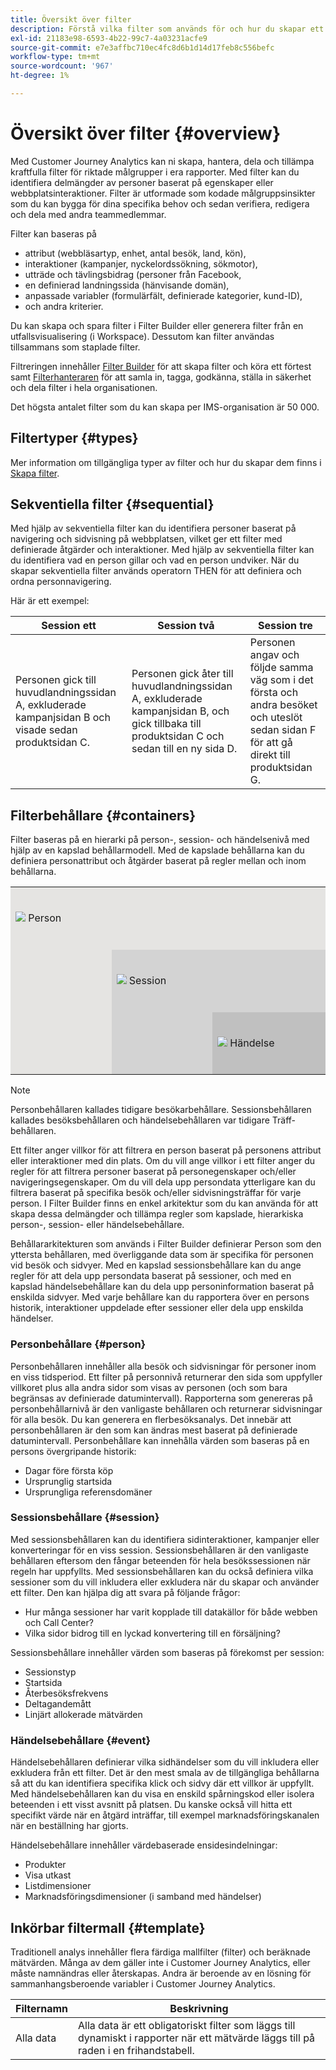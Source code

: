 ```yaml
---
title: Översikt över filter
description: Förstå vilka filter som används för och hur du skapar ett enkelt filter.
exl-id: 21183e98-6593-4b22-99c7-4a03231acfe9
source-git-commit: e7e3affbc710ec4fc8d6b1d14d17feb8c556befc
workflow-type: tm+mt
source-wordcount: '967'
ht-degree: 1%

---
```



# Översikt över filter {#overview}

Med Customer Journey Analytics kan ni skapa, hantera, dela och tillämpa kraftfulla filter för riktade målgrupper i era rapporter. Med filter kan du identifiera delmängder av personer baserat på egenskaper eller webbplatsinteraktioner. Filter är utformade som kodade målgruppsinsikter som du kan bygga för dina specifika behov och sedan verifiera, redigera och dela med andra teammedlemmar.

Filter kan baseras på

- attribut (webbläsartyp, enhet, antal besök, land, kön),
- interaktioner (kampanjer, nyckelordssökning, sökmotor),
- utträde och tävlingsbidrag (personer från Facebook,
- en definierad landningssida (hänvisande domän),
- anpassade variabler (formulärfält, definierade kategorier, kund-ID),
- och andra kriterier.

Du kan skapa och spara filter i Filter Builder eller generera filter från en utfallsvisualisering (i Workspace). Dessutom kan filter användas tillsammans som staplade filter.

Filtreringen innehåller [Filter Builder](/help/components/filters/filter-builder.md) för att skapa filter och köra ett förtest samt [Filterhanteraren](/help/components/filters/manage-filters.md) för att samla in, tagga, godkänna, ställa in säkerhet och dela filter i hela organisationen.

Det högsta antalet filter som du kan skapa per IMS-organisation är 50 000.

## Filtertyper {#types}

Mer information om tillgängliga typer av filter och hur du skapar dem finns i [Skapa filter](/help/components/filters/create-filters.md).

## Sekventiella filter {#sequential}

Med hjälp av sekventiella filter kan du identifiera personer baserat på navigering och sidvisning på webbplatsen, vilket ger ett filter med definierade åtgärder och interaktioner. Med hjälp av sekventiella filter kan du identifiera vad en person gillar och vad en person undviker. När du skapar sekventiella filter används operatorn THEN för att definiera och ordna personnavigering.

Här är ett exempel:

<!--![](assets/sequential_fil.png)-->

| Session ett | Session två | Session tre |
| --- | --- | --- |
| Personen gick till huvudlandningssidan A, exkluderade kampanjsidan B och visade sedan produktsidan C. | Personen gick åter till huvudlandningssidan A, exkluderade kampanjsidan B, och gick tillbaka till produktsidan C och sedan till en ny sida D. | Personen angav och följde samma väg som i det första och andra besöket och uteslöt sedan sidan F för att gå direkt till produktsidan G. |

## Filterbehållare {#containers}

Filter baseras på en hierarki på person-, session- och händelsenivå med hjälp av en kapslad behållarmodell. Med de kapslade behållarna kan du definiera personattribut och åtgärder baserat på regler mellan och inom behållarna.


<table style="table-layout: fixed; border: none;">

<tr>
<td style="background-color: #E5E4E2;" colspan="3" width="200" height="100"><img src="https://spectrum.adobe.com/static/icons/workflow_18/Smock_User_18_N.svg"/> Person</td>
</tr>

<tr>
<td style="background-color: #E5E4E2;" width="200"></td>
<td style="background-color: #D3D3D3;" colspan="2" width="200" height="100"><img src="https://spectrum.adobe.com/static/icons/workflow_18/Smock_Visit_18_N.svg"/> Session</td>
</tr>

<tr>
<td style="background-color: #E5E4E2;" width="200" height="100"></td>
<td style="background-color: #D3D3D3;" width="200" height="100"></td>
<td style="background-color: #C0C0C0;" width="200" height="100" colspan="1"><img src="https://spectrum.adobe.com/static/icons/workflow_18/Smock_Events_18_N.svg"/> Händelse</td>
</tr>
</table>

>[!NOTE]
>Personbehållaren kallades tidigare besökarbehållare. Sessionsbehållaren kallades besöksbehållaren och händelsebehållaren var tidigare Träff-behållaren.

Ett filter anger villkor för att filtrera en person baserat på personens attribut eller interaktioner med din plats. Om du vill ange villkor i ett filter anger du regler för att filtrera personer baserat på personegenskaper och/eller navigeringsegenskaper. Om du vill dela upp persondata ytterligare kan du filtrera baserat på specifika besök och/eller sidvisningsträffar för varje person. I Filter Builder finns en enkel arkitektur som du kan använda för att skapa dessa delmängder och tillämpa regler som kapslade, hierarkiska person-, session- eller händelsebehållare.

Behållararkitekturen som används i Filter Builder definierar Person som den yttersta behållaren, med överliggande data som är specifika för personen vid besök och sidvyer. Med en kapslad sessionsbehållare kan du ange regler för att dela upp persondata baserat på sessioner, och med en kapslad händelsebehållare kan du dela upp personinformation baserat på enskilda sidvyer. Med varje behållare kan du rapportera över en persons historik, interaktioner uppdelade efter sessioner eller dela upp enskilda händelser.

### Personbehållare {#person}

Personbehållaren innehåller alla besök och sidvisningar för personer inom en viss tidsperiod. Ett filter på personnivå returnerar den sida som uppfyller villkoret plus alla andra sidor som visas av personen (och som bara begränsas av definierade datumintervall). Rapporterna som genereras på personbehållarnivå är den vanligaste behållaren och returnerar sidvisningar för alla besök. Du kan generera en flerbesöksanalys. Det innebär att personbehållaren är den som kan ändras mest baserat på definierade datumintervall.
Personbehållare kan innehålla värden som baseras på en persons övergripande historik:

- Dagar före första köp
- Ursprunglig startsida
- Ursprungliga referensdomäner

### Sessionsbehållare {#session}

Med sessionsbehållaren kan du identifiera sidinteraktioner, kampanjer eller konverteringar för en viss session. Sessionsbehållaren är den vanligaste behållaren eftersom den fångar beteenden för hela besökssessionen när regeln har uppfyllts. Med sessionsbehållaren kan du också definiera vilka sessioner som du vill inkludera eller exkludera när du skapar och använder ett filter. Den kan hjälpa dig att svara på följande frågor:

- Hur många sessioner har varit kopplade till datakällor för både webben och Call Center?
- Vilka sidor bidrog till en lyckad konvertering till en försäljning?

Sessionsbehållare innehåller värden som baseras på förekomst per session:

- Sessionstyp
- Startsida
- Återbesöksfrekvens
- Deltagandemått
- Linjärt allokerade mätvärden

### Händelsebehållare {#event}

Händelsebehållaren definierar vilka sidhändelser som du vill inkludera eller exkludera från ett filter. Det är den mest smala av de tillgängliga behållarna så att du kan identifiera specifika klick och sidvy där ett villkor är uppfyllt. Med händelsebehållaren kan du visa en enskild spårningskod eller isolera beteenden i ett visst avsnitt på platsen. Du kanske också vill hitta ett specifikt värde när en åtgärd inträffar, till exempel marknadsföringskanalen när en beställning har gjorts.

Händelsebehållare innehåller värdebaserade ensidesindelningar:

- Produkter
- Visa utkast
- Listdimensioner
- Marknadsföringsdimensioner (i samband med händelser)

## Inkörbar filtermall {#template}

Traditionell analys innehåller flera färdiga mallfilter (filter) och beräknade mätvärden. Många av dem gäller inte i Customer Journey Analytics, eller måste namnändras eller återskapas. Andra är beroende av en lösning för sammanhangsberoende variabler i Customer Journey Analytics.

| Filternamn | Beskrivning |
| --- | --- |
| Alla data | Alla data är ett obligatoriskt filter som läggs till dynamiskt i rapporter när ett mätvärde läggs till på raden i en frihandstabell. |
